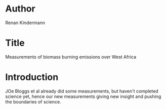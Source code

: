 # Author
Renan Kindermann

# Title
Measurements of biomass burning emissions over West Africa

# Introduction
JOe Bloggs et al already did some measurements, but haven't completed science yet, hence our new measurements giving new insight and pushing the boundaries of science.

